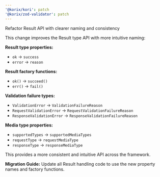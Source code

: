 ```yaml
---
'@korix/kori': patch
'@korix/zod-validator': patch
---
```


Refactor Result API with clearer naming and consistency

This change improves the Result type API with more intuitive naming:

**Result type properties:**

- `ok` → `success`
- `error` → `reason`

**Result factory functions:**

- `ok()` → `succeed()`
- `err()` → `fail()`

**Validation failure types:**

- `ValidationError` → `ValidationFailureReason`
- `RequestValidationError` → `RequestValidationFailureReason`
- `ResponseValidationError` → `ResponseValidationFailureReason`

**Media type properties:**

- `supportedTypes` → `supportedMediaTypes`
- `requestType` → `requestMediaType`
- `responseType` → `responseMediaType`

This provides a more consistent and intuitive API across the framework.

**Migration Guide:**
Update all Result handling code to use the new property names and factory functions.
